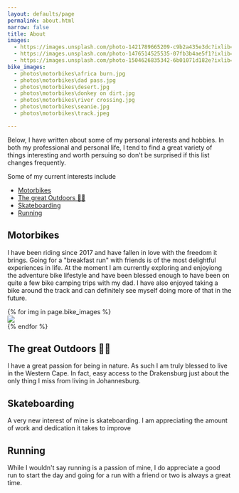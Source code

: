 ```yaml
---
layout: defaults/page
permalink: about.html
narrow: false
title: About 
images:
  - https://images.unsplash.com/photo-1421789665209-c9b2a435e3dc?ixlib=rb-0.3.5&ixid=eyJhcHBfaWQiOjEyMDd9&s=5b1016b885e7438c4633109d77368d4d&auto=format&fit=crop&w=1651&q=80
  - https://images.unsplash.com/photo-1476514525535-07fb3b4ae5f1?ixlib=rb-0.3.5&ixid=eyJhcHBfaWQiOjEyMDd9&s=468a8c18f5d811cf03c654b653b5089e&auto=format&fit=crop&w=1650&q=80
  - https://images.unsplash.com/photo-1504626835342-6b01071d182e?ixlib=rb-0.3.5&ixid=eyJhcHBfaWQiOjEyMDd9&s=975855d515c9d56352ee3bfe74287f2b&auto=format&fit=crop&w=1651&q=80
bike_images: 
  - photos\motorbikes\africa burn.jpg
  - photos\motorbikes\dad pass.jpg
  - photos\motorbikes\desert.jpg
  - photos\motorbikes\donkey on dirt.jpg
  - photos\motorbikes\river crossing.jpg
  - photos\motorbikes\seanie.jpg
  - photos\motorbikes\track.jpeg

---
```

Below, I have written about some of my personal interests and hobbies. In both my professional and personal life, I tend to find a great variety of things interesting and worth persuing so don't be surprised if this list changes frequently. 

Some of my current interests include
- [Motorbikes](#motorbikes)
- [The great Outdoors 🌳🌳](#the-great-outdoors-)
- [Skateboarding](#skateboarding)
- [Running](#running)


## Motorbikes
I have been riding since 2017 and have fallen in love with the freedom it brings. Going for a "breakfast run" with friends is of the most delightful experiences in life. At the moment I am currently exploring and enjoyiong the adventure bike lifestyle and have been blessed enough to have been on quite a few bike camping trips with my dad. I have also enjoyed taking a bike around the track and can definitely see myself doing more of that in the future. 

<div class="card-columns">
    {% for img in page.bike_images %}
    <div class="card" data-toggle="modal" data-target="#exampleModal" data-img="{{ img }}">
        <img class="card-img-top" src="{{ img }}" />
    </div>
    {% endfor %}
</div>



## The great Outdoors 🌳🌳
I have a great passion for being in nature. As such I am truly blessed to live in the Western Cape. In fact, easy access to the Drakensburg just about the only thing I miss from living in Johannesburg.

## Skateboarding
A very new interest of mine is skateboarding. I am appreciating the amount of work and dedication it takes to improve

## Running
While I wouldn't say running is a passion of mine, I do appreciate a good run to start the day and going for a run with a friend or two is always a great time.

